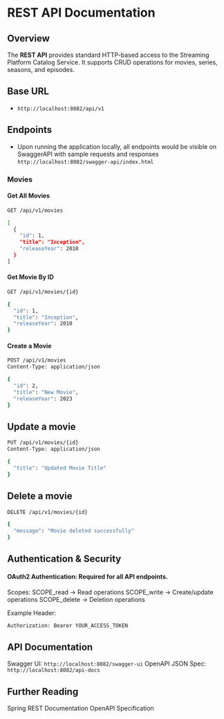 
# REST API Documentation

## Overview
The **REST API** provides standard HTTP-based access to the Streaming Platform Catalog Service. It supports CRUD operations for movies, series, seasons, and episodes.

## Base URL
- `http://localhost:8082/api/v1`

## Endpoints
- Upon running the application locally, all endpoints would be visible on SwaggerAPI with sample requests and responses
  `http://localhost:8082/swagger-api/index.html`

### Movies

#### Get All Movies
```bash
GET /api/v1/movies
```

```bash
[
  {
    "id": 1,
    "title": "Inception",
    "releaseYear": 2010
  }
]
```
#### Get Movie By ID 

```bash
GET /api/v1/movies/{id}
```

```bash
{
  "id": 1,
  "title": "Inception",
  "releaseYear": 2010
}
```


#### Create a Movie

```bash 
POST /api/v1/movies
Content-Type: application/json
```

```bash
{
  "id": 2,
  "title": "New Movie",
  "releaseYear": 2023
}
```

## Update a movie 
```bash
PUT /api/v1/movies/{id}
Content-Type: application/json
```

```bash
{
  "title": "Updated Movie Title"
}
```

## Delete a movie

```bash
DELETE /api/v1/movies/{id}
```
```bash
{
  "message": "Movie deleted successfully"
}
```

## Authentication & Security
#### OAuth2 Authentication: Required for all API endpoints.

Scopes:
SCOPE_read → Read operations
SCOPE_write → Create/update operations
SCOPE_delete → Deletion operations

Example Header:

```bash
Authorization: Bearer YOUR_ACCESS_TOKEN
```


## API Documentation

Swagger UI: `http://localhost:8082/swagger-ui`
OpenAPI JSON Spec: `http://localhost:8082/api-docs`


## Further Reading
Spring REST Documentation
OpenAPI Specification













